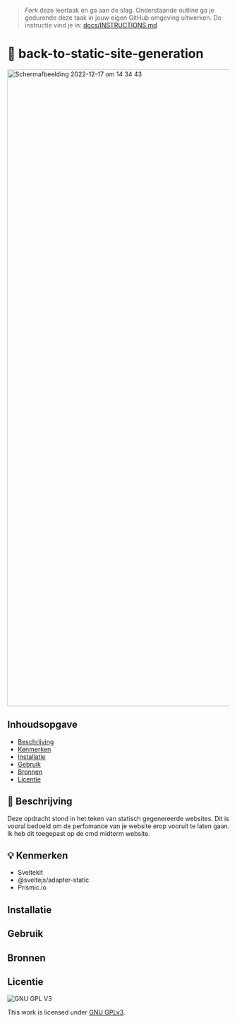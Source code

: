> _Fork_ deze leertaak en ga aan de slag. 
Onderstaande outline ga je gedurende deze taak in jouw eigen GitHub omgeving uitwerken. 
De instructie vind je in: [docs/INSTRUCTIONS.md](docs/INSTRUCTIONS.md)

# 🤖 back-to-static-site-generation

<img width="1443" alt="Schermafbeelding 2022-12-17 om 14 34 43" src="https://user-images.githubusercontent.com/90189750/208244553-31ed3b7f-49e0-4cae-b1da-b555157ad7fa.png">

## Inhoudsopgave

  * [Beschrijving](#beschrijving)
  * [Kenmerken](#kenmerken)
  * [Installatie](#installatie)
  * [Gebruik](#gebruik)
  * [Bronnen](#bronnen)
  * [Licentie](#licentie)

## 📖 Beschrijving
Deze opdracht stond in het teken van statisch gegenereerde websites. Dit is vooral bedoeld om de perfomance van je website erop vooruit te laten gaan. Ik heb dit toegepast op de cmd midterm website. 

## 💡 Kenmerken
 - Sveltekit
 - @sveltejs/adapter-static
 - Prismic.io

<!-- Bij Kenmerken staat welke technieken zijn gebruikt en hoe. Wat is de HTML structuur? Wat zijn de belangrijkste dingen in CSS? Wat is er met Javascript gedaan en hoe? Misschien heb je een framwork of library gebruikt? -->

## Installatie

## Gebruik

## Bronnen

## Licentie

![GNU GPL V3](https://www.gnu.org/graphics/gplv3-127x51.png)

This work is licensed under [GNU GPLv3](./LICENSE).
